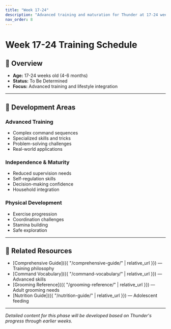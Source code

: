 ```yaml
---
title: "Week 17-24"
description: "Advanced training and maturation for Thunder at 17-24 weeks old"
nav_order: 8
---
```


# Week 17-24 Training Schedule

## 🎯 Overview
- **Age:** 17-24 weeks old (4-6 months)
- **Status:** To Be Determined
- **Focus:** Advanced training and lifestyle integration

---

## 📅 Development Areas

### **Advanced Training**
- Complex command sequences
- Specialized skills and tricks
- Problem-solving challenges
- Real-world applications

### **Independence & Maturity**
- Reduced supervision needs
- Self-regulation skills
- Decision-making confidence
- Household integration

### **Physical Development**
- Exercise progression
- Coordination challenges
- Stamina building
- Safe exploration

---

## 🔗 Related Resources

- [Comprehensive Guide]({{ "/comprehensive-guide/" | relative_url }}) — Training philosophy
- [Command Vocabulary]({{ "/command-vocabulary/" | relative_url }}) — Advanced skills
- [Grooming Reference]({{ "/grooming-reference/" | relative_url }}) — Adult grooming needs
- [Nutrition Guide]({{ "/nutrition-guide/" | relative_url }}) — Adolescent feeding

---

*Detailed content for this phase will be developed based on Thunder's progress through earlier weeks.* 